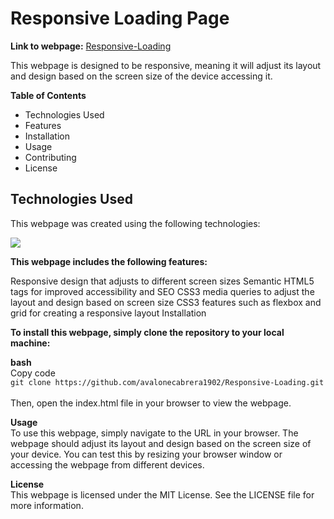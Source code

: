 # Responsive Loading Page
 
**Link to webpage:** 
[Responsive-Loading](https://avalonecabrera1902.github.io/Responsive-Loading/) 
 
This webpage is designed to be responsive, meaning it will adjust its layout and design based on the screen size of the device accessing it.</br>

**Table of Contents**
- Technologies Used
- Features
- Installation
- Usage
- Contributing
- License



## Technologies Used
This webpage was created using the following technologies:

<img src="https://skillicons.dev/icons?i=html,css">

**This webpage includes the following features:**

Responsive design that adjusts to different screen sizes
Semantic HTML5 tags for improved accessibility and SEO
CSS3 media queries to adjust the layout and design based on screen size
CSS3 features such as flexbox and grid for creating a responsive layout
Installation

**To install this webpage, simply clone the repository to your local machine:**

**bash** </br>
Copy code </br>
``git clone https://github.com/avalonecabrera1902/Responsive-Loading.git`` </br>
</br> Then, open the index.html file in your browser to view the webpage.

**Usage** </br>
To use this webpage, simply navigate to the URL in your browser. The webpage should adjust its layout and design based on the screen size of your device. You can test this by resizing your browser window or accessing the webpage from different devices.

**License** </br>
This webpage is licensed under the MIT License. See the LICENSE file for more information.
